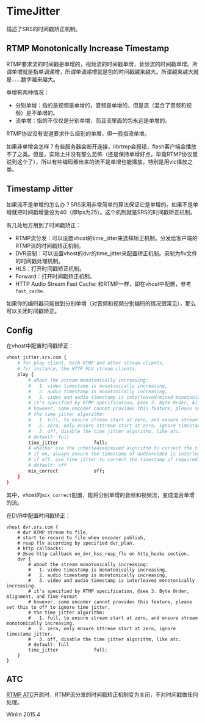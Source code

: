 # TimeJitter

描述了SRS的时间戳矫正机制。

## RTMP Monotonically Increase Timestamp

RTMP要求流的时间戳是单增的，视频流的时间戳单增，音频流的时间戳单增。所谓单增就是指单调递增，所谓单调递增就是包的时间戳越来越大。所谓越来越大就是......数字越来越大。

单增有两种情况：
* 分别单增：指的是视频是单增的，音频是单增的，但是流（混合了音频和视频）是不单增的。
* 流单增：指的不仅仅是分别单增，而且流里面的包永远是单增的。

RTMP协议没有说道要求什么级别的单增，但一般指流单增。

如果非单增会怎样？有些服务器会断开连接，librtmp会报错，flash客户端会播放不了之类。但是，实际上并没有那么恐怖（还是保持单增好点，毕竟RTMP协议里说到这个了），所以有些编码器出来的流不是单增也能播放，特别是用vlc播放之类。

## Timestamp Jitter

如果流不是单增的怎么办？SRS采用非常简单的算法保证它是单增的。如果不是单增就把时间戳增量设为40（即fps为25）。这个机制就是SRS的时间戳矫正机制。

有几处地方用到了时间戳矫正：
* RTMP流分发：可以设置vhost的time_jitter来选择矫正机制。分发给客户端的RTMP流的时间戳矫正机制。
* DVR录制：可以设置vhost的dvr的time_jitter来配置矫正机制。录制为flv文件的时间戳处理机制。
* HLS：打开时间戳矫正机制。
* Forward：打开时间戳矫正机制。
* HTTP Audio Stream Fast Cache: 和RTMP一样，即在vhost中配置，参考`fast_cache`.

如果你的编码器只能做到分别单增（对音频和视频分别编码的情况很常见），那么可以关闭时间戳矫正。

## Config

在vhost中配置时间戳矫正：

```bash
vhost jitter.srs.com {
    # for play client, both RTMP and other stream clients,
    # for instance, the HTTP FLV stream clients.
    play {
        # about the stream monotonically increasing:
        #   1. video timestamp is monotonically increasing, 
        #   2. audio timestamp is monotonically increasing,
        #   3. video and audio timestamp is interleaved/mixed monotonically increasing.
        # it's specified by RTMP specification, @see 3. Byte Order, Alignment, and Time Format
        # however, some encoder cannot provides this feature, please set this to off to ignore time jitter.
        # the time jitter algorithm:
        #   1. full, to ensure stream start at zero, and ensure stream monotonically increasing.
        #   2. zero, only ensure sttream start at zero, ignore timestamp jitter.
        #   3. off, disable the time jitter algorithm, like atc.
        # default: full
        time_jitter             full;
        # whether use the interleaved/mixed algorithm to correct the timestamp.
        # if on, always ensure the timestamp of audio+video is interleaved/mixed monotonically increase.
        # if off, use time_jitter to correct the timestamp if required.
        # default: off
        mix_correct             off;
    }
}
```

其中，vhost的`mix_correct`配置，能将分别单增的音频和视频流，变成混合单增的流。

在DVR中配置时间戳矫正：

```
vhost dvr.srs.com {
    # dvr RTMP stream to file,
    # start to record to file when encoder publish,
    # reap flv according by specified dvr_plan.
    # http callbacks:
    # @see http callback on_dvr_hss_reap_flv on http_hooks section.
    dvr {
        # about the stream monotonically increasing:
        #   1. video timestamp is monotonically increasing, 
        #   2. audio timestamp is monotonically increasing,
        #   3. video and audio timestamp is interleaved monotonically increasing.
        # it's specified by RTMP specification, @see 3. Byte Order, Alignment, and Time Format
        # however, some encoder cannot provides this feature, please set this to off to ignore time jitter.
        # the time jitter algorithm:
        #   1. full, to ensure stream start at zero, and ensure stream monotonically increasing.
        #   2. zero, only ensure sttream start at zero, ignore timestamp jitter.
        #   3. off, disable the time jitter algorithm, like atc.
        # default: full
        time_jitter             full;
    }
}
```

## ATC

[RTMP ATC](v1_CN_RTMP-ATC)开启时，RTMP流分发的时间戳矫正机制变为关闭，不对时间戳做任何处理。

Winlin 2015.4
